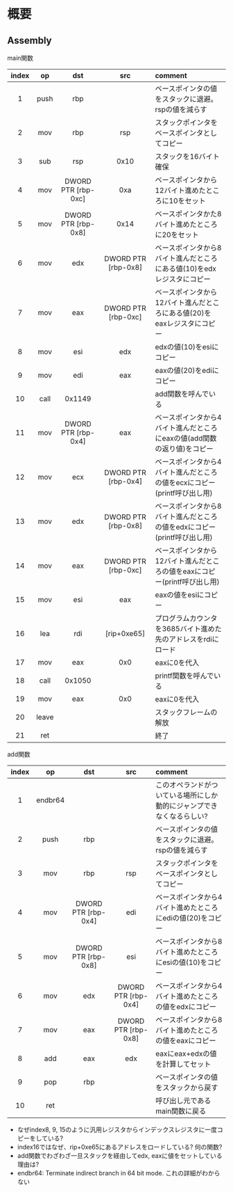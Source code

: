 # 概要

## Assembly

main関数

| index |  op   |         dst         |         src         | comment                                                                |
| :---: | :---: | :-----------------: | :-----------------: | :--------------------------------------------------------------------- |
|   1   | push  |         rbp         |                     | ベースポインタの値をスタックに退避。rspの値を減らす                    |
|   2   |  mov  |         rbp         |         rsp         | スタックポインタをベースポインタとしてコピー                           |
|   3   |  sub  |         rsp         |        0x10         | スタックを16バイト確保                                                    |
|   4   |  mov  | DWORD PTR [rbp-0xc] |         0xa         | ベースポインタから12バイト進めたところに10をセット                        |
|   5   |  mov  | DWORD PTR [rbp-0x8] |        0x14         | ベースポインタかた8バイト進めたところに20をセット                         |
|   6   |  mov  |         edx         | DWORD PTR [rbp-0x8] | ベースポインタから8バイト進んだところにある値(10)をedxレジスタにコピー    |
|   7   |  mov  |         eax         | DWORD PTR [rbp-0xc] | ベースポインタから12バイト進んだところにある値(20)をeaxレジスタにコピー   |
|   8   |  mov  |         esi         |         edx         | edxの値(10)をesiにコピー                                               |
|   9   |  mov  |         edi         |         eax         | eaxの値(20)をediにコピー                                               |
|  10   | call  |       0x1149        |                     | add関数を呼んでいる                                                    |
|  11   |  mov  | DWORD PTR [rbp-0x4] |         eax         | ベースポインタから4バイト進んだところにeaxの値(add関数の返り値)をコピー   |
|  12   |  mov  |         ecx         | DWORD PTR [rbp-0x4] | ベースポインタから4バイト進んだところの値をecxにコピー(printf呼び出し用)  |
|  13   |  mov  |         edx         | DWORD PTR [rbp-0x8] | ベースポインタから8バイト進んだところの値をedxにコピー(printf呼び出し用)  |
|  14   |  mov  |         eax         | DWORD PTR [rbp-0xc] | ベースポインタから12バイト進んだところの値をeaxにコピー(printf呼び出し用) |
|  15   |  mov  |         esi         |         eax         | eaxの値をesiにコピー                                                   |
|  16   |  lea  |         rdi         |     [rip+0xe65]     | プログラムカウンタを3685バイト進めた先のアドレスをrdiにロード             |
|  17   |  mov  |         eax         |         0x0         | eaxに0を代入                                                           |
|  18   | call  |       0x1050        |                     | printf関数を呼んでいる                                                 |
|  19   |  mov  |         eax         |         0x0         | eaxに0を代入                                                           |
|  20   | leave |                     |                     | スタックフレームの解放                                                 |
|  21   |  ret  |                     |                     | 終了                                                                   |

add関数

| index |   op    |         dst         |         src         | comment                                                               |
| :---: | :-----: | :-----------------: | :-----------------: | :-------------------------------------------------------------------- |
|   1   | endbr64 |                     |                     | このオペランドがついている場所にしか動的にジャンプできなくなるらしい? |
|   2   |  push   |         rbp         |                     | ベースポインタの値をスタックに退避。rspの値を減らす                   |
|   3   |   mov   |         rbp         |         rsp         | スタックポインタをベースポインタとしてコピー                          |
|   4   |   mov   | DWORD PTR [rbp-0x4] |         edi         | ベースポインタから4バイト進めたところにediの値(20)をコピー               |
|   5   |   mov   | DWORD PTR [rbp-0x8] |         esi         | ベースポインタから8バイト進めたところにesiの値(10)をコピー               |
|   6   |   mov   |         edx         | DWORD PTR [rbp-0x4] | ベースポインタから4バイト進めたところの値をedxにコピー                   |
|   7   |   mov   |         eax         | DWORD PTR [rbp-0x8] | ベースポインタから8バイト進めたところの値をeaxにコピー                   |
|   8   |   add   |         eax         |         edx         | eaxにeax+edxの値を計算してセット                                      |
|   9   |   pop   |         rbp         |                     | ベースポインタの値をスタックから戻す                                  |
|  10   |   ret   |                     |                     | 呼び出し元であるmain関数に戻る                                        |

- なぜindex8, 9, 15のように汎用レジスタからインデックスレジスタに一度コピーをしている?
- index16ではなぜ、rip+0xe65にあるアドレスをロードしている? 何の関数?
- add関数でわざわざ一旦スタックを経由してedx, eaxに値をセットしている理由は?
- endbr64: Terminate indirect branch in 64 bit mode. これの詳細がわからない
